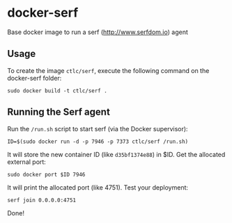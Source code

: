 docker-serf
==================

Base docker image to run a serf (http://www.serfdom.io) agent


Usage
-----

To create the image `ctlc/serf`, execute the following command on the docker-serf folder:

	sudo docker build -t ctlc/serf .

Running the Serf agent
------------------------

Run the `/run.sh` script to start serf (via the Docker supervisor):

	ID=$(sudo docker run -d -p 7946 -p 7373 ctlc/serf /run.sh)

It will store the new container ID (like `d35bf1374e88`) in $ID. Get the allocated external port:

	sudo docker port $ID 7946


It will print the allocated port (like 4751). Test your deployment:

	serf join 0.0.0.0:4751

Done!
